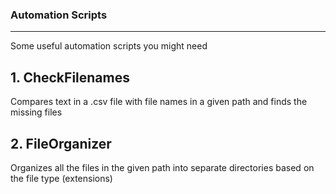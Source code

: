 ### Automation Scripts
---
Some useful automation scripts you might need

## 1. CheckFilenames <br>
   Compares text in a .csv file with file names in a given path and finds the missing files

## 2. FileOrganizer <br>
   Organizes all the files in the given path into separate directories based on the file type (extensions) 
